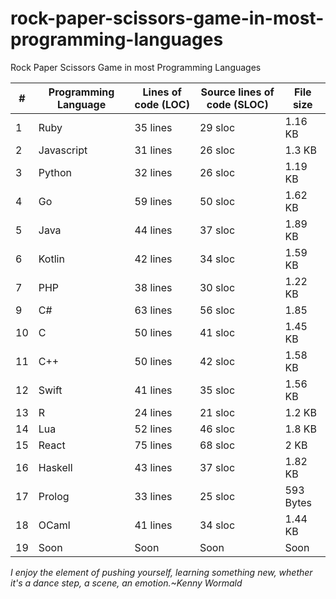 # rock-paper-scissors-game-in-most-programming-languages
Rock Paper Scissors Game in most Programming Languages

| # | Programming Language | Lines of code (LOC) | Source lines of code (SLOC) | File size |
| --- | --- | --- | --- | --- |
| 1 | Ruby | 35 lines | 29 sloc | 1.16 KB |
| 2 | Javascript | 31 lines | 26 sloc | 1.3 KB |
| 3 | Python | 32 lines | 26 sloc | 1.19 KB |
| 4 | Go | 59 lines | 50 sloc | 1.62 KB |
| 5 | Java | 44 lines | 37 sloc | 1.89 KB |
| 6 | Kotlin | 42 lines | 34 sloc | 1.59 KB |
| 7 | PHP | 38 lines | 30 sloc | 1.22 KB |
| 9 | C# | 63 lines | 56 sloc | 1.85 |
| 10 | C | 50 lines | 41 sloc | 1.45 KB |
| 11 | C++ | 50 lines | 42 sloc | 1.58 KB |
| 12 | Swift | 41 lines | 35 sloc | 1.56 KB |
| 13 | R | 24 lines | 21 sloc | 1.2 KB |
| 14 | Lua | 52 lines | 46 sloc | 1.8 KB |
| 15 | React | 75 lines | 68 sloc | 2 KB |
| 16 | Haskell | 43 lines | 37 sloc | 1.82 KB |
| 17 | Prolog | 33 lines | 25 sloc | 593 Bytes |
| 18 | OCaml | 41 lines | 34 sloc | 1.44 KB |
| 19 | Soon | Soon | Soon | Soon |

*I enjoy the element of pushing yourself, learning something new, whether it's a dance step, a scene, an emotion.~Kenny Wormald*

